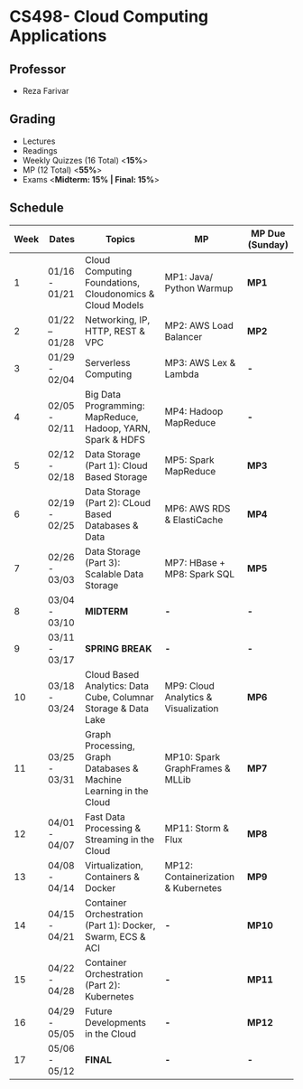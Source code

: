 # CS498- Cloud Computing Applications

## Professor

- Reza Farivar

## Grading

- Lectures
- Readings
- Weekly Quizzes (16 Total) <**15%**>
- MP (12 Total) <**55%**>
- Exams <**Midterm: 15% | Final: 15%**>

## Schedule

| Week  | Dates         | Topics | MP  | MP Due (Sunday) |
| ---   | ---           | ---    | --- | ---             |
| 1     | 01/16 - 01/21 | Cloud Computing Foundations, Cloudonomics & Cloud Models | MP1: Java/ Python Warmup | **MP1** |
| 2     | 01/22 – 01/28 | Networking, IP, HTTP, REST & VPC | MP2: AWS Load Balancer | **MP2** |
| 3     | 01/29 - 02/04 | Serverless Computing | MP3: AWS Lex & Lambda | **-** |
| 4     | 02/05 - 02/11 | Big Data Programming: MapReduce, Hadoop, YARN, Spark & HDFS | MP4: Hadoop MapReduce | **-** |
| 5     | 02/12 - 02/18 | Data Storage (Part 1): Cloud Based Storage | MP5: Spark MapReduce | **MP3** |
| 6     | 02/19 - 02/25 | Data Storage (Part 2): CLoud Based Databases & Data | MP6: AWS RDS & ElastiCache | **MP4** |
| 7     | 02/26 - 03/03 | Data Storage (Part 3): Scalable Data Storage | MP7: HBase + MP8: Spark SQL | **MP5** |
| 8     | 03/04 - 03/10 | **MIDTERM** | **-** | **-** |
| 9     | 03/11 - 03/17 | **SPRING BREAK** | **-** | **-** |
| 10    | 03/18 - 03/24 | Cloud Based Analytics: Data Cube, Columnar Storage & Data Lake | MP9: Cloud Analytics & Visualization | **MP6** |
| 11    | 03/25 - 03/31 | Graph Processing, Graph Databases & Machine Learning in the Cloud | MP10: Spark GraphFrames & MLLib | **MP7** |
| 12    | 04/01 - 04/07 | Fast Data Processing & Streaming in the Cloud | MP11: Storm & Flux | **MP8** |
| 13    | 04/08 - 04/14 | Virtualization, Containers & Docker | MP12: Containerization & Kubernetes | **MP9** |
| 14    | 04/15 - 04/21 | Container Orchestration (Part 1): Docker, Swarm, ECS & ACI | **-** | **MP10** |
| 15    | 04/22 - 04/28 | Container Orchestration (Part 2): Kubernetes | **-** | **MP11** |
| 16    | 04/29 - 05/05 | Future Developments in the Cloud | **-** | **MP12** |
| 17    | 05/06 - 05/12 | **FINAL** | **-** | **-** |
